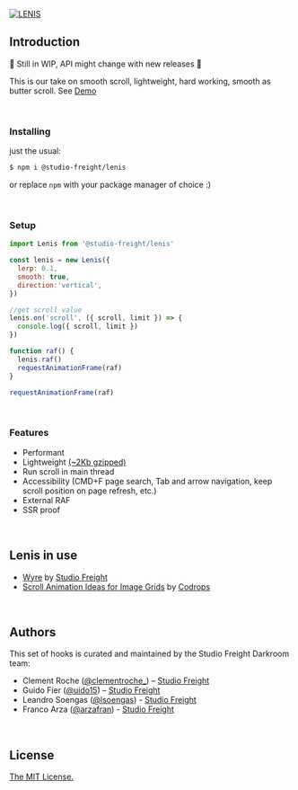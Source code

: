 [![LENIS](https://assets.studiofreight.com/lenis/header.png)](https://github.com/studio-freight/lenis)

## Introduction
🚧 Still in WIP, API might change with new releases 🚧

This is our take on smooth scroll, lightweight, hard working, smooth as butter scroll. See [Demo](https://lenis.studiofreight.com/)



<br>

### Installing

just the usual:

```bash
$ npm i @studio-freight/lenis
```

or replace `npm` with your package manager of choice :)

<br>

### Setup

```js
import Lenis from '@studio-freight/lenis'

const lenis = new Lenis({
  lerp: 0.1,
  smooth: true,
  direction:'vertical',
})

//get scroll value
lenis.on('scroll', ({ scroll, limit }) => {
  console.log({ scroll, limit })
})

function raf() {
  lenis.raf()
  requestAnimationFrame(raf)
}

requestAnimationFrame(raf)
```

<br>

### Features

- Performant
- Lightweight [(~2Kb gzipped)](https://bundle.js.org/?q=@studio-freight/lenis) 
- Run scroll in main thread
- Accessibility (CMD+F page search, Tab and arrow navigation, keep scroll position on page refresh, etc.)
- External RAF
- SSR proof

<br/>

## Lenis in use
- [Wyre](https://www.sendwyre.com/) by [Studio Freight](https://www.studiofreight.com/)
- [Scroll Animation Ideas for Image Grids](https://tympanus.net/Development/ScrollAnimationsGrid/) by [Codrops](https://tympanus.net/codrops)

<br/>

## Authors

This set of hooks is curated and maintained by the Studio Freight Darkroom team:

- Clement Roche ([@clementroche\_](https://twitter.com/clementroche_)) – [Studio Freight](https://studiofreight.com)
- Guido Fier ([@uido15](https://twitter.com/uido15)) – [Studio Freight](https://studiofreight.com)
- Leandro Soengas ([@lsoengas](https://twitter.com/lsoengas)) - [Studio Freight](https://studiofreight.com)
- Franco Arza ([@arzafran](https://twitter.com/arzafran)) - [Studio Freight](https://studiofreight.com)

<br/>

## License

[The MIT License.](https://opensource.org/licenses/MIT)
